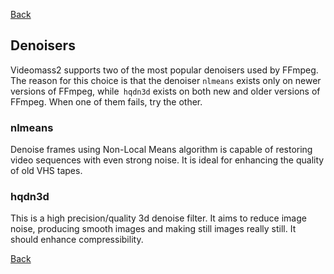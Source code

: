 [Back](../../videomass2_use.md)

## Denoisers

Videomass2 supports two of the most popular denoisers used by FFmpeg. The reason for this choice is that the 
denoiser `nlmeans` exists only on newer versions of FFmpeg, while` hqdn3d` exists on both new and older versions of FFmpeg. 
When one of them fails, try the other.

### nlmeans 
Denoise frames using Non-Local Means algorithm is capable of restoring video sequences with even strong noise. 
It is ideal for enhancing the quality of old VHS tapes.   

### hqdn3d
This is a high precision/quality 3d denoise filter. It aims to reduce image noise, producing smooth images and making 
still images really still. It should enhance compressibility.

[Back](../../videomass2_use.md)
